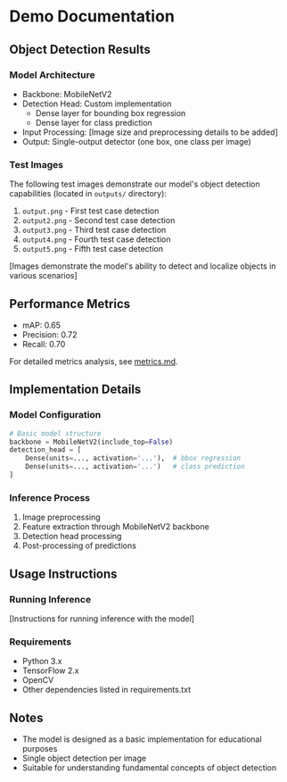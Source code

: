 # Demo Documentation

## Object Detection Results

### Model Architecture
- Backbone: MobileNetV2
- Detection Head: Custom implementation
  - Dense layer for bounding box regression
  - Dense layer for class prediction
- Input Processing: [Image size and preprocessing details to be added]
- Output: Single-output detector (one box, one class per image)

### Test Images
The following test images demonstrate our model's object detection capabilities (located in `outputs/` directory):

1. `output.png` - First test case detection
2. `output2.png` - Second test case detection
3. `output3.png` - Third test case detection
4. `output4.png` - Fourth test case detection
5. `output5.png` - Fifth test case detection

[Images demonstrate the model's ability to detect and localize objects in various scenarios]

## Performance Metrics
- mAP: 0.65
- Precision: 0.72
- Recall: 0.70

For detailed metrics analysis, see [metrics.md](metrics.md).

## Implementation Details

### Model Configuration
```python
# Basic model structure
backbone = MobileNetV2(include_top=False)
detection_head = [
    Dense(units=..., activation='...'),  # bbox regression
    Dense(units=..., activation='...')   # class prediction
]
```

### Inference Process
1. Image preprocessing
2. Feature extraction through MobileNetV2 backbone
3. Detection head processing
4. Post-processing of predictions

## Usage Instructions

### Running Inference
[Instructions for running inference with the model]

### Requirements
- Python 3.x
- TensorFlow 2.x
- OpenCV
- Other dependencies listed in requirements.txt

## Notes
- The model is designed as a basic implementation for educational purposes
- Single object detection per image
- Suitable for understanding fundamental concepts of object detection
